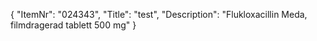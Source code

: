 {
  "ItemNr": "024343",
  "Title": "test",
  "Description": "Flukloxacillin Meda, filmdragerad tablett 500 mg"
}